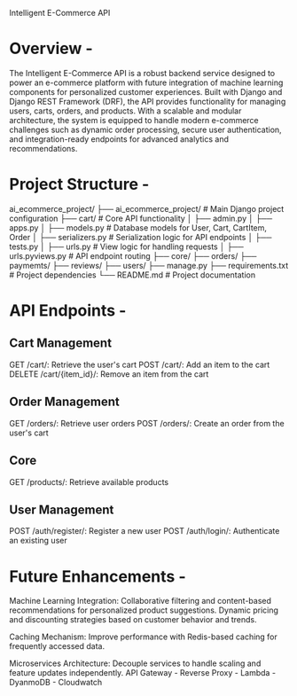 Intelligent E-Commerce API

# Overview - 

The Intelligent E-Commerce API is a robust backend service designed to power an e-commerce platform with future integration of machine learning components for personalized customer experiences.
Built with Django and Django REST Framework (DRF), the API provides functionality for managing users, carts, orders, and products. 
With a scalable and modular architecture, the system is equipped to handle modern e-commerce challenges such as dynamic order processing, secure user authentication, and integration-ready endpoints for advanced analytics and recommendations.


# Project Structure - 

ai_ecommerce_project/
├── ai_ecommerce_project/   # Main Django project configuration
├── cart/                     # Core API functionality
│   ├── admin.py
│   ├── apps.py 
│   ├── models.py            # Database models for User, Cart, CartItem, Order
│   ├── serializers.py       # Serialization logic for API endpoints
│   ├── tests.py
│   ├── urls.py             # View logic for handling requests
│   ├── urls.pyviews.py               # API endpoint routing
├── core/
├── orders/
├── paymemts/
├── reviews/
├── users/
├── manage.py
├── requirements.txt         # Project dependencies
└── README.md                # Project documentation


# API Endpoints -

## Cart Management
GET /cart/: Retrieve the user's cart
POST /cart/: Add an item to the cart
DELETE /cart/{item_id}/: Remove an item from the cart

## Order Management
GET /orders/: Retrieve user orders
POST /orders/: Create an order from the user's cart

## Core
GET /products/: Retrieve available products

## User Management 
POST /auth/register/: Register a new user
POST /auth/login/: Authenticate an existing user



# Future Enhancements - 

Machine Learning Integration:
Collaborative filtering and content-based recommendations for personalized product suggestions.
Dynamic pricing and discounting strategies based on customer behavior and trends.

Caching Mechanism:
Improve performance with Redis-based caching for frequently accessed data.

Microservices Architecture:
Decouple services to handle scaling and feature updates independently.
API Gateway - Reverse Proxy - Lambda - DyanmoDB - Cloudwatch 
